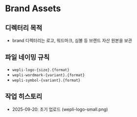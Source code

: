 # Brand Assets

## 디렉터리 목적
- brand 디렉터리는 로고, 워드마크, 심볼 등 브랜드 자산 원본을 보관

## 파일 네이밍 규칙
- `wepli-logo-{size}.{format}`
- `wepli-wordmark-{variant}.{format}`
- `wepli-symbol-{variant}.{format}`

## 작업 히스토리
- 2025-09-20: 초기 업로드 (wepli-logo-small.png)
